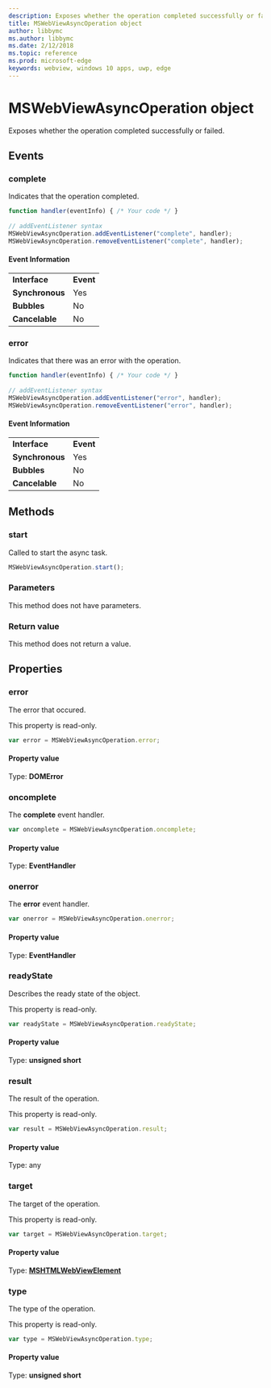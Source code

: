 ```yaml
---
description: Exposes whether the operation completed successfully or failed
title: MSWebViewAsyncOperation object
author: libbymc
ms.author: libbymc
ms.date: 2/12/2018
ms.topic: reference
ms.prod: microsoft-edge
keywords: webview, windows 10 apps, uwp, edge
---
```


# MSWebViewAsyncOperation object

Exposes whether the operation completed successfully or failed. 

## Events

### complete

Indicates that the operation completed. 

```js
function handler(eventInfo) { /* Your code */ }
 
// addEventListener syntax
MSWebViewAsyncOperation.addEventListener("complete", handler);
MSWebViewAsyncOperation.removeEventListener("complete", handler);
```

#### Event Information

|            |      |
|------------|------|
|**Interface** | **Event**
|**Synchronous** |Yes |    
|**Bubbles**     |No |   
|**Cancelable**  |No |        


### error

Indicates that there was an error with the operation.

```js
function handler(eventInfo) { /* Your code */ }
 
// addEventListener syntax
MSWebViewAsyncOperation.addEventListener("error", handler);
MSWebViewAsyncOperation.removeEventListener("error", handler);
```
#### Event Information

|            |      |
|------------|------|
|**Interface** | **Event**
|**Synchronous** |Yes |    
|**Bubbles**     |No |   
|**Cancelable**  |No |            


## Methods

### start

Called to start the async task. 

```js
MSWebViewAsyncOperation.start();
```

### Parameters

This method does not have parameters.

### Return value

This method does not return a value.

## Properties

### error

The error that occured.

This property is read-only.

```js
var error = MSWebViewAsyncOperation.error;
```

#### Property value
Type: **DOMError**

### oncomplete

The **complete** event handler. 

```js
var oncomplete = MSWebViewAsyncOperation.oncomplete;
```

#### Property value
Type: **EventHandler**

### onerror

The **error** event handler. 

```js
var onerror = MSWebViewAsyncOperation.onerror;
```

#### Property value
Type: **EventHandler**

### readyState

Describes the ready state of the object.

This property is read-only.

```js
var readyState = MSWebViewAsyncOperation.readyState;
```

#### Property value
Type: **unsigned short**

### result

The result of the operation.

This property is read-only.

```js
var result = MSWebViewAsyncOperation.result;
```

#### Property value
Type: any

### target

The target of the operation. 

This property is read-only.

```js
var target = MSWebViewAsyncOperation.target;
```

#### Property value
Type: [**MSHTMLWebViewElement**](../webview.md)

### type

The type of the operation.

This property is read-only.

```js
var type = MSWebViewAsyncOperation.type;
```

#### Property value
Type: **unsigned short**
